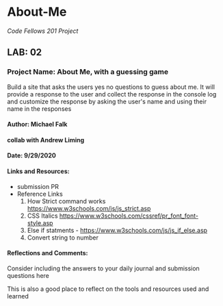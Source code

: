 # About-Me

*Code Fellows 201 Project*

## LAB: 02

### Project Name: About Me, with a guessing game

Build a site that asks the users yes no questions to guess about me. It will provide a response to the user and collect the response in the console log and customize the response by asking the user's name and using their name in the responses

#### Author: Michael Falk
#### collab with Andrew Liming

#### Date: 9/29/2020

#### Links and Resources:

* submission PR
* Reference Links
    1. How Strict command works https://www.w3schools.com/js/js_strict.asp
    2. CSS Italics https://www.w3schools.com/cssref/pr_font_font-style.asp
    3. Else if statments - https://www.w3schools.com/js/js_if_else.asp
    4. Convert string to number
     
#### Reflections and Comments:

Consider including the answers to your daily journal and submission questions here

This is also a good place to reflect on the tools and resources used and learned